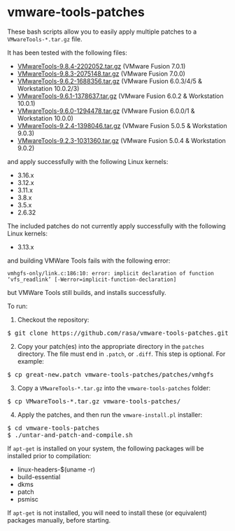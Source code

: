 vmware-tools-patches
====================

These bash scripts allow you to easily apply multiple patches to a `VMwareTools-*.tar.gz` file.

It has been tested with the following files:

* [VMwareTools-9.8.4-2202052.tar.gz](https://softwareupdate.vmware.com/cds/vmw-desktop/fusion/7.0.1/2235595/packages/com.vmware.fusion.tools.linux.zip.tar) (VMware Fusion 7.0.1)
* [VMwareTools-9.8.3-2075148.tar.gz](https://softwareupdate.vmware.com/cds/vmw-desktop/fusion/7.0.0/2075534/packages/com.vmware.fusion.tools.linux.zip.tar) (VMware Fusion 7.0.0)
* [VMwareTools-9.6.2-1688356.tar.gz](https://softwareupdate.vmware.com/cds/vmw-desktop/fusion/6.0.3/1747349/packages/com.vmware.fusion.tools.linux.zip.tar) (VMware Fusion 6.0.3/4/5 & Workstation 10.0.2/3)
* [VMwareTools-9.6.1-1378637.tar.gz](https://softwareupdate.vmware.com/cds/vmw-desktop/fusion/6.0.2/1398658/packages/com.vmware.fusion.tools.linux.zip.tar) (VMware Fusion 6.0.2 & Workstation 10.0.1)
* [VMwareTools-9.6.0-1294478.tar.gz](https://softwareupdate.vmware.com/cds/vmw-desktop/fusion/6.0.1/1331545/packages/com.vmware.fusion.tools.linux.zip.tar) (VMware Fusion 6.0.0/1 & Workstation 10.0.0)
* [VMwareTools-9.2.4-1398046.tar.gz](https://softwareupdate.vmware.com/cds/vmw-desktop/fusion/5.0.5/1945692/packages/com.vmware.fusion.tools.linux.zip.tar) (VMware Fusion 5.0.5 & Workstation 9.0.3)
* [VMwareTools-9.2.3-1031360.tar.gz](https://softwareupdate.vmware.com/cds/vmw-desktop/fusion/5.0.4/1435862/packages/com.vmware.fusion.tools.linux.zip.tar) (VMware Fusion 5.0.4 & Workstation 9.0.2)

and apply successfully with the following Linux kernels:

* 3.16.x
* 3.12.x
* 3.11.x
* 3.8.x
* 3.5.x
* 2.6.32

The included patches do not currently apply successfully with the following Linux kernels:

* 3.13.x

and building VMWare Tools fails with the following error:

````
vmhgfs-only/link.c:186:10: error: implicit declaration of function ‘vfs_readlink’ [-Werror=implicit-function-declaration]
````

but VMWare Tools still builds, and installs successfully.

To run:

1. Checkout the repository:
<pre>
$ git clone https://github.com/rasa/vmware-tools-patches.git
</pre>
2. Copy your patch(es) into the appropriate directory in the `patches` directory. The file must end in `.patch`, or `.diff`. This step is optional. For example:
<pre>
$ cp great-new.patch vmware-tools-patches/patches/vmhgfs
</pre>
3. Copy a `VMwareTools-*.tar.gz` into the `vmware-tools-patches` folder:
<pre>
$ cp VMwareTools-*.tar.gz vmware-tools-patches/
</pre>
4. Apply the patches, and then run the `vmware-install.pl` installer:
<pre>
$ cd vmware-tools-patches
$ ./untar-and-patch-and-compile.sh
</pre>

If `apt-get` is installed on your system, the following packages will be installed prior to compilation:

* linux-headers-$(uname -r)
* build-essential
* dkms
* patch
* psmisc

If `apt-get` is not installed, you will need to install these (or equivalent) packages manually, before starting.
